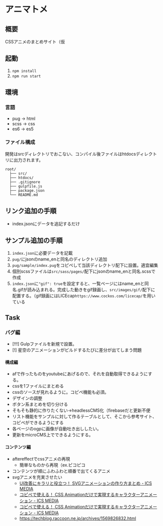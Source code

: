 # アニマトメ

## 概要
CSSアニメのまとめサイト（仮

## 起動
1. `npm install`
2. `npm run start`

## 環境
### 言語
- pug → html
- scss → css
- es6 → es5

### ファイル構成
開発はsrcディレクトリでおこない、コンパイル後ファイルはhtdocsディレクトリに出力されます。
```
root/
  ├── src/
  ├── htdocs/
  ├── .gitignore
  ├── gulpfile.js
  ├── package.json
  └── README.md
```

## リンク追加の手順
* index.jsonにデータを追記するだけ

## サンプル追加の手順
1. `index.json`に必要データを記載
2. `pug/`にjsonのname_enと同名のディレクトリ追加
3. `pug/sample/index.pug`をコピペして当該ディレクトリ配下に設置。適宜編集
4. 個別scssファイルは`src/sass/pages/`配下にjsonのname_enと同名.scssで作成
5. `index.json`に`"gif": true`を設定すると、一覧ページにはname_enと同名.gifが読み込まれる。完成した動きをgif録画し、`src/images/gif/`配下に配置する。（gif録画にはLICEcap`https://www.cockos.com/licecap/`を用いている



## Task
### バグ編
* [!!!] Gulpファイルを新規で設置。
* [!] 星空のアニメーションがビルドするたびに差分が出てしまう問題

#### 構成編
* afで作ったものをyoutubeにあげるので、それを自動取得できるようにする。
* cssを1ファイルにまとめる
* cssのソースが見れるように。コピペ機能も必須。
* デザインの調整
* ボタン系まとめを切り分ける
* そもそも静的に作りたくない→headlessCMS化（firebaseだと更新不便
* リスト機能をサンプルに対して作るテーブルとして、そこから参考サイト、コピペができるようにする
* 各ページのogpに画像が自動吐き出ししたい。
* 更新をmicroCMS上でできるようにする。
  
#### コンテンツ編
* aftereffectでcssアニメの再現
  * 簡単なものから再現（ex.ピコピコ
* コンテンツが順にふわふわと順番で出てくるアニメ
* svgアニメを充実させたい
  * [UI改善にキラリと役立つ！ SVGアニメーションの作り方まとめ - ICS MEDIA](https://ics.media/entry/15970/)
  * [コピペで使える！ CSS Animationだけで実現するキャラクターアニメーション - ICS MEDIA](https://ics.media/entry/11336/)
  * [コピペで使える！ CSS Animationだけで実現するキャラクターアニメーション - ICS MEDIA](https://ics.media/entry/11336/)
  * https://techblog.raccoon.ne.jp/archives/1569826832.html
